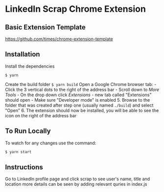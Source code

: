 # LinkedIn Scrap Chrome Extension

## Basic Extension Template
https://github.com/times/chrome-extension-template

## Installation

 Install the dependencies
```
$ yarn
```
Create the build folder
    ```
    $ yarn build
    ```
Open a Google Chrome browser tab:
    - Click the 3 vertical dots to the right of the address bar
    - Scroll down to _More Tools_
    - On the drop down click _Extensions_ - new tab called "Extensions" should
      open
    - Make sure "Developer mode" is enabled
5.  Browse to the folder that was created after step one (usually named
    `./build`) and select "Open"
6.  The extension should now be installed, you will be able to see the icon on
    the right of the address bar

## To Run Locally

To watch for any changes use the command:

```bash
$ yarn start
```
## Instructions
Go to LinkedIn profile page and click scrap to see user's name, title and location
more details can be seen by adding relevant quries in index.js
